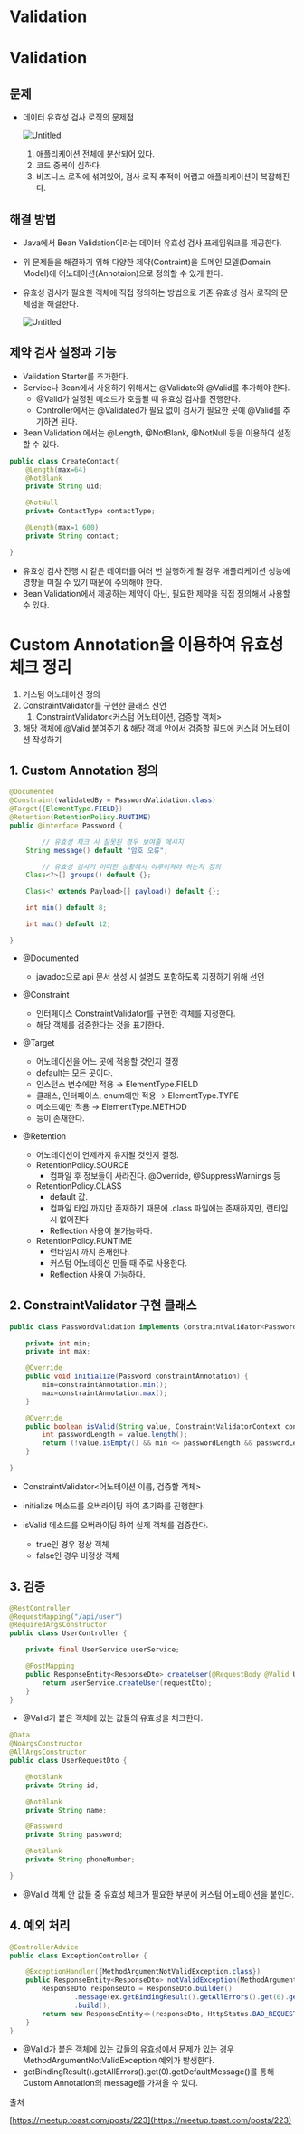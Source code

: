 # Validation

# Validation

## 문제

- 데이터 유효성 검사 로직의 문제점

  ![Untitled](210923/Untitled.png)

  1. 애플리케이션 전체에 분산되어 있다.
  2. 코드 중복이 심하다.
  3. 비즈니스 로직에 섞여있어, 검사 로직 추적이 어렵고 애플리케이션이 복잡해진다.

## 해결 방법

- Java에서 Bean Validation이라는 데이터 유효성 검사 프레임워크를 제공한다.
- 위 문제들을 해결하기 위해 다양한 제약(Contraint)을 도메인 모델(Domain Model)에 어노테이션(Annotaion)으로 정의할 수 있게 한다.
- 유효성 검사가 필요한 객체에 직접 정의하는 방법으로 기존 유효성 검사 로직의 문제점을 해결한다.

  ![Untitled](210923/Untitled%201.png)

## 제약 검사 설정과 기능

- Validation Starter를 추가한다.
- Service나 Bean에서 사용하기 위해서는 @Validate와 @Valid를 추가해야 한다.
  - @Valid가 설정된 메소드가 호출될 때 유효성 검사를 진행한다.
  - Controller에서는 @Validated가 필요 없이 검사가 필요한 곳에 @Valid를 추가하면 된다.
- Bean Validation 에서는 @Length, @NotBlank, @NotNull 등을 이용하여 설정할 수 있다.

```java
public class CreateContact{
	@Length(max=64)
	@NotBlank
	private String uid;

	@NotNull
	private ContactType contactType;

	@Length(max=1_600)
	private String contact;

}
```

- 유효성 검사 진행 시 같은 데이터를 여러 번 실행하게 될 경우 애플리케이션 성능에 영향을 미칠 수 있기 때문에 주의해야 한다.
- Bean Validation에서 제공하는 제약이 아닌, 필요한 제약을 직접 정의해서 사용할 수 있다.

# Custom Annotation을 이용하여 유효성 체크 정리

1. 커스텀 어노테이션 정의
2. ConstraintValidator를 구현한 클래스 선언
   1. ConstraintValidator<커스텀 어노테이션, 검증할 객체>
3. 해당 객체에 @Valid 붙여주기 & 해당 객체 안에서 검증할 필드에 커스텀 어노테이션 작성하기

## 1. Custom Annotation 정의

```java
@Documented
@Constraint(validatedBy = PasswordValidation.class)
@Target({ElementType.FIELD})
@Retention(RetentionPolicy.RUNTIME)
public @interface Password {

		// 유효성 체크 시 잘못된 경우 보여줄 메시지
    String message() default "암호 오류";

		// 유효성 검사기 어떠한 상황에서 이루어져야 하는지 정의
    Class<?>[] groups() default {};

    Class<? extends Payload>[] payload() default {};

    int min() default 8;

    int max() default 12;

}
```

- @Documented

  - javadoc으로 api 문서 생성 시 설명도 포함하도록 지정하기 위해 선언

- @Constraint

  - 인터페이스 ConstraintValidator를 구현한 객체를 지정한다.
  - 해당 객체를 검증한다는 것을 표기한다.

- @Target

  - 어노테이션을 어느 곳에 적용할 것인지 결정
  - default는 모든 곳이다.
  - 인스턴스 변수에만 적용 → ElementType.FIELD
  - 클래스, 인터페이스, enum에만 적용 → ElementType.TYPE
  - 메소드에만 적용 → ElementType.METHOD
  - 등이 존재한다.

- @Retention
  - 어노테이션이 언제까지 유지될 것인지 결정.
  - RetentionPolicy.SOURCE
    - 컴파일 후 정보들이 사라진다. @Override, @SuppressWarnings 등
  - RetentionPolicy.CLASS
    - default 값.
    - 컴파일 타임 까지만 존재하기 때문에 .class 파일에는 존재하지만, 런타임시 없어진다
    - Reflection 사용이 불가능하다.
  - RetentionPolicy.RUNTIME
    - 런타임시 까지 존재한다.
    - 커스텀 어노테이션 만들 때 주로 사용한다.
    - Reflection 사용이 가능하다.

## 2. ConstraintValidator 구현 클래스

```java
public class PasswordValidation implements ConstraintValidator<Password,String> {

    private int min;
    private int max;

    @Override
    public void initialize(Password constraintAnnotation) {
        min=constraintAnnotation.min();
        max=constraintAnnotation.max();
    }

    @Override
    public boolean isValid(String value, ConstraintValidatorContext context) {
        int passwordLength = value.length();
        return (!value.isEmpty() && min <= passwordLength && passwordLength <= max);
    }

}
```

- ConstraintValidator<어노테이션 이름, 검증할 객체>

- initialize 메소드를 오버라이딩 하여 초기화를 진행한다.

- isValid 메소드를 오버라이딩 하여 실제 객체를 검증한다.
  - true인 경우 정상 객체
  - false인 경우 비정상 객체

## 3. 검증

```java
@RestController
@RequestMapping("/api/user")
@RequiredArgsConstructor
public class UserController {

    private final UserService userService;

    @PostMapping
    public ResponseEntity<ResponseDto> createUser(@RequestBody @Valid UserRequestDto requestDto) throws UserPresentException {
        return userService.createUser(requestDto);
    }
}
```

- @Valid가 붙은 객체에 있는 값들의 유효성을 체크한다.

```java
@Data
@NoArgsConstructor
@AllArgsConstructor
public class UserRequestDto {

    @NotBlank
    private String id;

    @NotBlank
    private String name;

    @Password
    private String password;

    @NotBlank
    private String phoneNumber;

}
```

- @Valid 객체 안 값들 중 유효성 체크가 필요한 부분에 커스텀 어노테이션을 붙인다.

## 4. 예외 처리

```java
@ControllerAdvice
public class ExceptionController {

    @ExceptionHandler({MethodArgumentNotValidException.class})
    public ResponseEntity<ResponseDto> notValidException(MethodArgumentNotValidException ex){
        ResponseDto responseDto = ResponseDto.builder()
                .message(ex.getBindingResult().getAllErrors().get(0).getDefaultMessage())
                .build();
        return new ResponseEntity<>(responseDto, HttpStatus.BAD_REQUEST);
    }
}
```

- @Valid가 붙은 객체에 있는 값들의 유효성에서 문제가 있는 경우 MethodArgumentNotValidException 예외가 발생한다.
- getBindingResult().getAllErrors().get(0).getDefaultMessage()를 통해 Custom Annotation의 message를 가져올 수 있다.

출처

[https://meetup.toast.com/posts/223](https://meetup.toast.com/posts/223)
